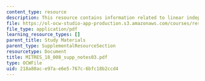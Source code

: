 ```yaml
---
content_type: resource
description: This resource contains information related to linear independence.
file: https://ol-ocw-studio-app-production.s3.amazonaws.com/courses/res-18-008-calculus-revisited-complex-variables-differential-equations-and-linear-algebra-fall-2011/218a80ace97ae6e5767c6bfc18b2ccd4_MITRES_18_008_supp_notes03.pdf
file_type: application/pdf
learning_resource_types: []
parent_title: Study Materials
parent_type: SupplementalResourceSection
resourcetype: Document
title: MITRES_18_008_supp_notes03.pdf
type: OCWFile
uid: 218a80ac-e97a-e6e5-767c-6bfc18b2ccd4
---
```

